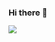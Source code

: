 ### Hi there 👋
<img src="
https://kapwi.ng/c/tykIq3xn" >
<!--
**ightdragon/ightdragon** is a ✨ _special_ ✨ repository because its `README.md` (this file) appears on your GitHub profile.
https://kapwi.ng/c/tykIq3xn

https://kapwi.ng/c/tykIq3xn
https://github.com/ightdragon/ightdragon/blob/master/Always_Has_Been_Astronauts_github.jpeg

Here are some ideas to get you started:

- 🔭 I’m currently working on ...
- 🌱 I’m currently learning ...
- 👯 I’m looking to collaborate on ...
- 🤔 I’m looking for help with ...
- 💬 Ask me about ...
- 📫 How to reach me: ...
- 😄 Pronouns: ...
- ⚡ Fun fact: ...
-->

